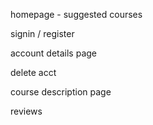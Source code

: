 homepage - suggested courses

signin / register

account details page

delete acct

course description page

reviews
